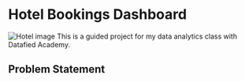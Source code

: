 # Hotel Bookings Dashboard <br>
![Hotel image](https://github.com/Onorable-e/Hotel-Bookings/assets/139487541/d84cc301-b992-4139-b020-0b89d230d19b)
This is a guided project for my data analytics class with Datafied Academy. <br>
## Problem Statement <br>
